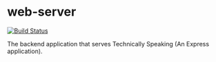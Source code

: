 # web-server

[![Build Status](https://travis-ci.org/technicallyspeaking/web-server.svg?branch=master)](https://travis-ci.org/technicallyspeaking/web-server)

The backend application that serves Technically Speaking (An Express application).
